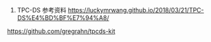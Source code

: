 1. TPC-DS 参考资料
https://luckymrwang.github.io/2018/03/21/TPC-DS%E4%BD%BF%E7%94%A8/

https://github.com/gregrahn/tpcds-kit